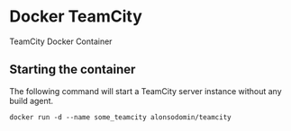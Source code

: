 # Docker TeamCity

TeamCity Docker Container

## Starting the container

The following command will start a TeamCity server instance without any build agent.

```
docker run -d --name some_teamcity alonsodomin/teamcity
```
